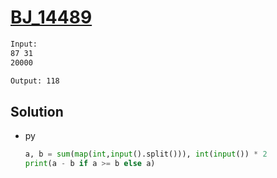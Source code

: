 # [BJ_14489](https://acmicpc.net/problem/14489)



```txt
Input:
87 31
20000

Output: 118
```

## Solution

* py

  ```py
  a, b = sum(map(int,input().split())), int(input()) * 2
  print(a - b if a >= b else a)
  ```
